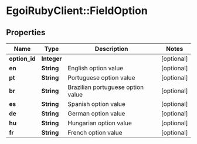 # EgoiRubyClient::FieldOption

## Properties
Name | Type | Description | Notes
------------ | ------------- | ------------- | -------------
**option_id** | **Integer** |  | [optional] 
**en** | **String** | English option value | [optional] 
**pt** | **String** | Portuguese option value | [optional] 
**br** | **String** | Brazilian portuguese option value | [optional] 
**es** | **String** | Spanish option value | [optional] 
**de** | **String** | German option value | [optional] 
**hu** | **String** | Hungarian option value | [optional] 
**fr** | **String** | French option value | [optional] 


